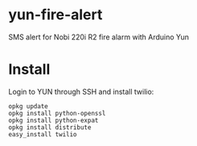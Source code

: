 yun-fire-alert
==============

SMS alert for Nobi 220i R2 fire alarm with Arduino Yun



# Install #
Login to YUN through SSH and install twilio:

```
opkg update
opkg install python-openssl
opkg install python-expat
opkg install distribute
easy_install twilio
```

